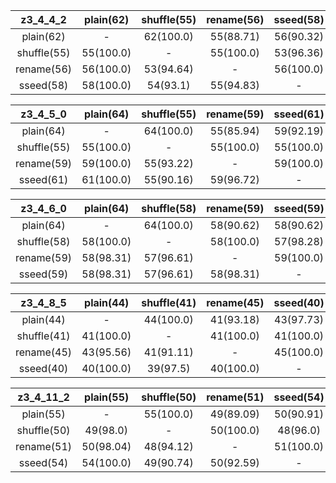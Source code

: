 |z3_4_4_2|plain(62)|shuffle(55)|rename(56)|sseed(58)|
|:---------:|:---------:|:---------:|:---------:|:---------:|
|plain(62)|-|62(100.0)|55(88.71)|56(90.32)|58(93.55)|
|shuffle(55)|55(100.0)|-|55(100.0)|53(96.36)|54(98.18)|
|rename(56)|56(100.0)|53(94.64)|-|56(100.0)|55(98.21)|
|sseed(58)|58(100.0)|54(93.1)|55(94.83)|-|58(100.0)|

|z3_4_5_0|plain(64)|shuffle(55)|rename(59)|sseed(61)|
|:---------:|:---------:|:---------:|:---------:|:---------:|
|plain(64)|-|64(100.0)|55(85.94)|59(92.19)|61(95.31)|
|shuffle(55)|55(100.0)|-|55(100.0)|55(100.0)|55(100.0)|
|rename(59)|59(100.0)|55(93.22)|-|59(100.0)|59(100.0)|
|sseed(61)|61(100.0)|55(90.16)|59(96.72)|-|61(100.0)|

|z3_4_6_0|plain(64)|shuffle(58)|rename(59)|sseed(59)|
|:---------:|:---------:|:---------:|:---------:|:---------:|
|plain(64)|-|64(100.0)|58(90.62)|58(90.62)|58(90.62)|
|shuffle(58)|58(100.0)|-|58(100.0)|57(98.28)|57(98.28)|
|rename(59)|58(98.31)|57(96.61)|-|59(100.0)|58(98.31)|
|sseed(59)|58(98.31)|57(96.61)|58(98.31)|-|59(100.0)|

|z3_4_8_5|plain(44)|shuffle(41)|rename(45)|sseed(40)|
|:---------:|:---------:|:---------:|:---------:|:---------:|
|plain(44)|-|44(100.0)|41(93.18)|43(97.73)|40(90.91)|
|shuffle(41)|41(100.0)|-|41(100.0)|41(100.0)|39(95.12)|
|rename(45)|43(95.56)|41(91.11)|-|45(100.0)|40(88.89)|
|sseed(40)|40(100.0)|39(97.5)|40(100.0)|-|40(100.0)|

|z3_4_11_2|plain(55)|shuffle(50)|rename(51)|sseed(54)|
|:---------:|:---------:|:---------:|:---------:|:---------:|
|plain(55)|-|55(100.0)|49(89.09)|50(90.91)|54(98.18)|
|shuffle(50)|49(98.0)|-|50(100.0)|48(96.0)|49(98.0)|
|rename(51)|50(98.04)|48(94.12)|-|51(100.0)|50(98.04)|
|sseed(54)|54(100.0)|49(90.74)|50(92.59)|-|54(100.0)|

